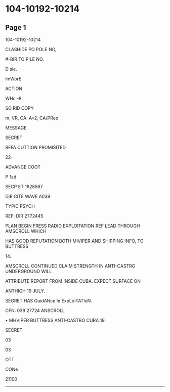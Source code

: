 # 104-10192-10214

## Page 1

104-10192-10214

CLASHIDE PO POLE NO,

#-BIR TO PILE NO.

D sie.

ImWorE

ACTION

WHс -8

SO RID COPY

m, VR, CA. A•2, CA/PRep

MESSAGE

SECRET

REFA CUTTION PROMISITED

22-

ADVANCE COOT

P 1sd

SECP ET 1628567

DIR CITE WAVE A039

TYPIC PSYCH

REF: DIR 2772445

PLAN BEGIN FRESS RADIO EXPLOITATION REF LEAD THROUGH AMSCROLL WHICH

HAS GOOD REPUTATION BOTH MIVIPER AND SHIPPING INFO, TO BUTTRESS

14..

AMSCROLL CONTINUED CLAIM STRENGTH IN ANTI-CASTRO UNDERGROUND WILL

ATTRIBUTE REPORT FROM INSIDE CUBA. EXPECT SURFACE ON

ANTHIGH 19 JULY.

SEGRET HAS GuidANce le ExpLoiTATIoN.

CFN: 039 27724 ANSCROLL

• MHVIPER BUTTRESS ANTI-CASTRO CURA 19

SECRET

03

03

OTT

CONe

21100

---


